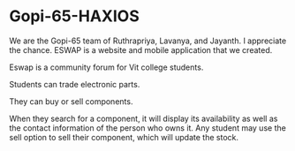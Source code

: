 # Gopi-65-HAXIOS

We are the Gopi-65 team of Ruthrapriya, Lavanya, and Jayanth. I appreciate the chance. ESWAP is a website and mobile application that we created.

Eswap is a community forum for Vit college students.

Students can trade electronic parts.

They can buy or sell components.

When they search for a component, it will display its availability as well as the contact information of the person who owns it. Any student may use the sell option to sell their component, which will update the stock.
